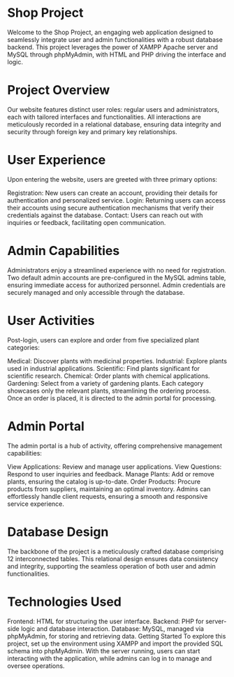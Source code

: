 # Shop Project
Welcome to the Shop Project, an engaging web application designed to seamlessly integrate user and admin functionalities with a robust database backend. This project leverages the power of XAMPP Apache 
server and MySQL through phpMyAdmin, with HTML and PHP driving the interface and logic.

# Project Overview
Our website features distinct user roles: regular users and administrators, each with tailored interfaces and functionalities. All interactions are meticulously recorded in a relational database, 
ensuring data integrity and security through foreign key and primary key relationships.

# User Experience
Upon entering the website, users are greeted with three primary options:

Registration: New users can create an account, providing their details for authentication and personalized service.
Login: Returning users can access their accounts using secure authentication mechanisms that verify their credentials against the database.
Contact: Users can reach out with inquiries or feedback, facilitating open communication.
# Admin Capabilities
Administrators enjoy a streamlined experience with no need for registration. Two default admin accounts are pre-configured in the MySQL admins table, ensuring immediate access for authorized personnel. 
Admin credentials are securely managed and only accessible through the database.

# User Activities
Post-login, users can explore and order from five specialized plant categories:

Medical: Discover plants with medicinal properties.
Industrial: Explore plants used in industrial applications.
Scientific: Find plants significant for scientific research.
Chemical: Order plants with chemical applications.
Gardening: Select from a variety of gardening plants.
Each category showcases only the relevant plants, streamlining the ordering process. Once an order is placed, it is directed to the admin portal for processing.

# Admin Portal
The admin portal is a hub of activity, offering comprehensive management capabilities:

View Applications: Review and manage user applications.
View Questions: Respond to user inquiries and feedback.
Manage Plants: Add or remove plants, ensuring the catalog is up-to-date.
Order Products: Procure products from suppliers, maintaining an optimal inventory.
Admins can effortlessly handle client requests, ensuring a smooth and responsive service experience.

# Database Design
The backbone of the project is a meticulously crafted database comprising 12 interconnected tables. This relational design ensures data consistency and integrity, supporting the seamless operation of 
both user and admin functionalities.

# Technologies Used
Frontend: HTML for structuring the user interface.
Backend: PHP for server-side logic and database interaction.
Database: MySQL, managed via phpMyAdmin, for storing and retrieving data.
Getting Started
To explore this project, set up the environment using XAMPP and import the provided SQL schema into phpMyAdmin. With the server running, users can start interacting with the application, while admins 
can log in to manage and oversee operations.
